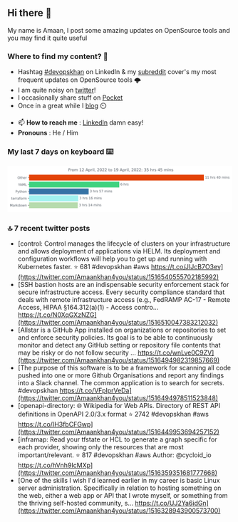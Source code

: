 <!--- [![Hits](https://hits.seeyoufarm.com/api/count/incr/badge.svg?url=https%3A%2F%2Fgithub.com%2Fakhan4u%2Fhit-counter&count_bg=%2379C83D&title_bg=%23555555&icon=&icon_color=%23E7E7E7&title=visits&edge_flat=false)](https://hits.seeyoufarm.com) --->

## Hi there 👋

My name is Amaan, I post some amazing updates on OpenSource tools and you may find it quite useful

### Where to find my content? 🤔

* Hashtag [#devopskhan](https://www.linkedin.com/feed/hashtag/devopskhan/) on LinkedIn & my [subreddit](https://www.reddit.com/r/devopskhan/) cover's my most frequent updates on OpenSource tools 🌩️
* I am quite noisy on [twitter](https://twitter.com/Amaankhan4you)!
* I occasionally share stuff on [Pocket](https://getpocket.com/@ej6g8d1dp2829A16a9Tf5d4T6bAMp3d8791rejDe86yem3bm4e14ex4fT4dluk29)
* Once in a great while I [blog](https://linuxparrot.com/) ⏲️


- 📫 **How to reach me** : [LinkedIn](https://www.linkedin.com/in/amaan-khan-linux-ninja) damn easy!
- **Pronouns** : He / Him

### My last 7 days on keyboard ⌨️

<img src="https://github.com/akhan4u/akhan4u/blob/main/images/stat.svg" alt="Amaan's Wakatime Activity!"/>

### 🔝 7 recent twitter posts
<!-- DEVDOJO:START -->
- [control: Control manages the lifecycle of clusters on your infrastructure and allows deployment of applications via HELM. Its deployment and configuration workflows will help you to get up and running with Kubernetes faster.
⭐️ 681
#devopskhan #aws
https://t.co/JIJcB7O3ev](https://twitter.com/Amaankhan4you/status/1516540555702185992)
- [SSH bastion hosts are an indispensable security enforcement stack for secure infrastructure access. Every security compliance standard that deals with remote infrastructure access &lpar;e.g., FedRAMP AC-17 - Remote Access, HIPAA §164.312&lpar;a&rpar;&lpar;1&rpar; - Access contro… https://t.co/N0XqGXzNZG](https://twitter.com/Amaankhan4you/status/1516510047383212032)
- [Allstar is a GitHub App installed on organizations or repositories to set and enforce security policies. Its goal is to be able to continuously monitor and detect any GitHub setting or repository file contents that may be risky or do not follow security … https://t.co/wnLve0C9ZV](https://twitter.com/Amaankhan4you/status/1516494982319857669)
- [The purpose of this software is to be a framework for scanning all code pushed into one or more Github Organisations and report any findings into a Slack channel. The common application is to search for secrets. #devopskhan https://t.co/VFpIprVeDa](https://twitter.com/Amaankhan4you/status/1516494978511523848)
- [openapi-directory: 🌐 Wikipedia for Web APIs. Directory of REST API definitions in OpenAPI 2.0/3.x format
⭐️ 2742
#devopskhan #aws
https://t.co/IH3fbCFGwp](https://twitter.com/Amaankhan4you/status/1516449953694257152)
- [inframap: Read your tfstate or HCL to generate a graph specific for each provider, showing only the resources that are most important/relevant.
⭐️ 817
#devopskhan #aws
Author: @cycloid_io
https://t.co/hVnh9IcMXp](https://twitter.com/Amaankhan4you/status/1516359351681777668)
- [One of the skills I wish I&#39;d learned earlier in my career is basic Linux server administration. Specifically in relation to hosting something on the web, either a web app or API that I wrote myself, or something from the thriving self-hosted community, s… https://t.co/UJ2Ya6idGn](https://twitter.com/Amaankhan4you/status/1516328943900573700)
<!-- DEVDOJO:END -->

<!-- ![Amaan's GitHub stats](https://github-readme-stats.vercel.app/api?username=akhan4u&count_private=true&show_icons=true&hide=contribs) -->
